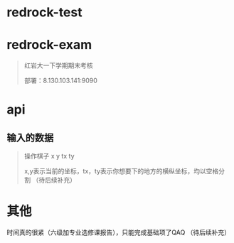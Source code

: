 # redrock-test
# redrock-exam
> 红岩大一下学期期末考核
> 
> 部署：8.130.103.141:9090
# api
## 输入的数据
> 操作棋子 x y tx ty 
> 
> x,y表示当前的坐标，tx，ty表示你想要下的地方的横纵坐标，均以空格分割
（待后续补充）

# 其他
时间真的很紧（六级加专业选修课报告），只能完成基础项了QAQ
（待后续补充）
